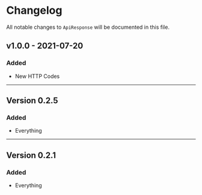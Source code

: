 # Changelog

All notable changes to `ApiResponse` will be documented in this file.

## v1.0.0 - 2021-07-20
### Added
- New HTTP Codes
---
## Version 0.2.5
### Added
- Everything
---
## Version 0.2.1
### Added
- Everything
